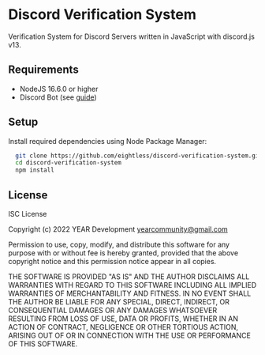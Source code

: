 # Discord Verification System

Verification System for Discord Servers written in JavaScript with discord.js v13.


## Requirements

- NodeJS 16.6.0 or higher
- Discord Bot (see [guide](https://discordjs.guide/preparations/setting-up-a-bot-application.html#creating-your-bot))

## Setup

Install required dependencies using Node Package Manager:

```bash
  git clone https://github.com/eightless/discord-verification-system.git
  cd discord-verification-system
  npm install
```

## License

ISC License

Copyright (c) 2022 YEAR Development <yearcommunity@gmail.com>

Permission to use, copy, modify, and distribute this software for any
purpose with or without fee is hereby granted, provided that the above
copyright notice and this permission notice appear in all copies.

THE SOFTWARE IS PROVIDED "AS IS" AND THE AUTHOR DISCLAIMS ALL WARRANTIES
WITH REGARD TO THIS SOFTWARE INCLUDING ALL IMPLIED WARRANTIES OF
MERCHANTABILITY AND FITNESS. IN NO EVENT SHALL THE AUTHOR BE LIABLE FOR
ANY SPECIAL, DIRECT, INDIRECT, OR CONSEQUENTIAL DAMAGES OR ANY DAMAGES
WHATSOEVER RESULTING FROM LOSS OF USE, DATA OR PROFITS, WHETHER IN AN
ACTION OF CONTRACT, NEGLIGENCE OR OTHER TORTIOUS ACTION, ARISING OUT OF
OR IN CONNECTION WITH THE USE OR PERFORMANCE OF THIS SOFTWARE.
